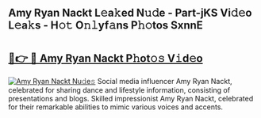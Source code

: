 ## Amy Ryan Nackt L𝚎a𝚔ed N𝚞𝚍e - Part-jKS Vi𝚍𝚎o L𝚎a𝚔s - H𝚘𝚝 O𝚗𝚕yf𝚊ns P𝚑𝚘tos SxnnE

# <h2><a href="http://kff4r6i.oniu.top/?m=Amy+Ryan+Nackt">🔗👉 🔴 Amy Ryan Nackt P𝚑ot𝚘𝚜 V𝚒d𝚎o</a></h2>

[![Amy Ryan Nackt Nu𝚍e𝚜](https://i.imgur.com/0qMVB7G.gif)](http://kff4r6i.oniu.top/?m=Amy+Ryan+Nackt)
Social media influencer Amy Ryan Nackt, celebrated for sharing dance and lifestyle information, consisting of presentations and blogs. Skilled impressionist Amy Ryan Nackt, celebrated for their remarkable abilities to mimic various voices and accents.  
